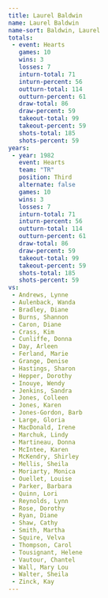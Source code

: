 ```yaml
---
title: Laurel Baldwin
name: Laurel Baldwin
name-sort: Baldwin, Laurel
totals:
 - event: Hearts
   games: 10
   wins: 3
   losses: 7
   inturn-total: 71
   inturn-percent: 56
   outturn-total: 114
   outturn-percent: 61
   draw-total: 86
   draw-percent: 59
   takeout-total: 99
   takeout-percent: 59
   shots-total: 185
   shots-percent: 59
years:
 - year: 1982
   event: Hearts
   team: "TR"
   position: Third
   alternate: false
   games: 10
   wins: 3
   losses: 7
   inturn-total: 71
   inturn-percent: 56
   outturn-total: 114
   outturn-percent: 61
   draw-total: 86
   draw-percent: 59
   takeout-total: 99
   takeout-percent: 59
   shots-total: 185
   shots-percent: 59
vs:
 - Andrews, Lynne
 - Aulenback, Wanda
 - Bradley, Diane
 - Burns, Shannon
 - Caron, Diane
 - Crass, Kim
 - Cunliffe, Donna
 - Day, Arleen
 - Ferland, Marie
 - Grange, Denise
 - Hastings, Sharon
 - Hepper, Dorothy
 - Inouye, Wendy
 - Jenkins, Sandra
 - Jones, Colleen
 - Jones, Karen
 - Jones-Gordon, Barb
 - Large, Gloria
 - MacDonald, Irene
 - Marchuk, Lindy
 - Martineau, Donna
 - McIntee, Karen
 - McKendry, Shirley
 - Mellis, Sheila
 - Moriarty, Monica
 - Ouellet, Louise
 - Parker, Barbara
 - Quinn, Lori
 - Reynolds, Lynn
 - Rose, Dorothy
 - Ryan, Diane
 - Shaw, Cathy
 - Smith, Martha
 - Squire, Velva
 - Thompson, Carol
 - Tousignant, Helene
 - Vautour, Chantel
 - Wall, Mary Lou
 - Walter, Sheila
 - Zinck, Kay
---
```

